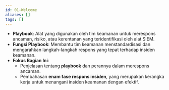 ```yaml
---
id: 01-Welcome
aliases: []
tags: []
---
```


- **Playbook**: Alat yang digunakan oleh tim keamanan untuk merespons ancaman, risiko, atau kerentanan yang teridentifikasi oleh alat SIEM.
- **Fungsi Playbook**: Membantu tim keamanan menstandardisasi dan mengarahkan langkah-langkah respons yang tepat terhadap insiden keamanan.
- **Fokus Bagian Ini**:
  - Penjelasan tentang **playbook** dan perannya dalam merespons ancaman.
  - Pembahasan **enam fase respons insiden**, yang merupakan kerangka kerja untuk menangani insiden keamanan dengan efektif.
